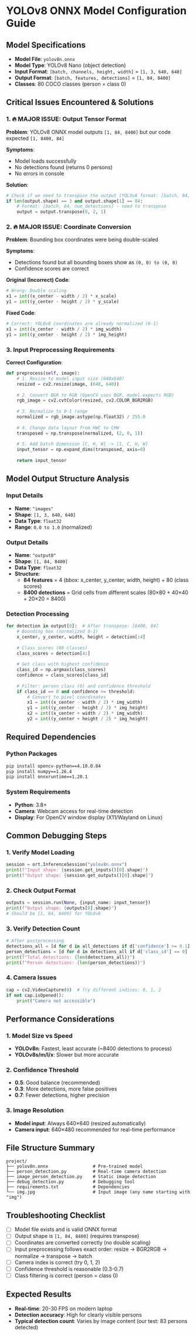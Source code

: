 # YOLOv8 ONNX Model Configuration Guide

## Model Specifications
- **Model File**: `yolov8n.onnx`
- **Model Type**: YOLOv8 Nano (object detection)
- **Input Format**: `[batch, channels, height, width]` = `[1, 3, 640, 640]`
- **Output Format**: `[batch, features, detections]` = `[1, 84, 8400]`
- **Classes**: 80 COCO classes (person = class 0)

## Critical Issues Encountered & Solutions

### 1. **🔥 MAJOR ISSUE: Output Tensor Format**
**Problem**: YOLOv8 ONNX model outputs `[1, 84, 8400]` but our code expected `[1, 8400, 84]`

**Symptoms**:
- Model loads successfully
- No detections found (returns 0 persons)
- No errors in console

**Solution**:
```python
# Check if we need to transpose the output (YOLOv8 format: [batch, 84, num_detections])
if len(output.shape) == 3 and output.shape[1] == 84:
    # Format: [batch, 84, num_detections] - need to transpose
    output = output.transpose(0, 2, 1)
```

### 2. **🔥 MAJOR ISSUE: Coordinate Conversion**
**Problem**: Bounding box coordinates were being double-scaled

**Symptoms**:
- Detections found but all bounding boxes show as `(0, 0) to (0, 0)`
- Confidence scores are correct

**Original (Incorrect) Code**:
```python
# Wrong: Double scaling
x1 = int((x_center - width / 2) * x_scale)
y1 = int((y_center - height / 2) * y_scale)
```

**Fixed Code**:
```python
# Correct: YOLOv8 coordinates are already normalized (0-1)
x1 = int((x_center - width / 2) * img_width)
y1 = int((y_center - height / 2) * img_height)
```

### 3. **Input Preprocessing Requirements**
**Correct Configuration**:
```python
def preprocess(self, image):
    # 1. Resize to model input size (640x640)
    resized = cv2.resize(image, (640, 640))
    
    # 2. Convert BGR to RGB (OpenCV uses BGR, model expects RGB)
    rgb_image = cv2.cvtColor(resized, cv2.COLOR_BGR2RGB)
    
    # 3. Normalize to 0-1 range
    normalized = rgb_image.astype(np.float32) / 255.0
    
    # 4. Change data layout from HWC to CHW
    transposed = np.transpose(normalized, (2, 0, 1))
    
    # 5. Add batch dimension [C, H, W] -> [1, C, H, W]
    input_tensor = np.expand_dims(transposed, axis=0)
    
    return input_tensor
```

## Model Output Structure Analysis

### Input Details
- **Name**: `"images"`
- **Shape**: `[1, 3, 640, 640]`
- **Data Type**: `float32`
- **Range**: `0.0 to 1.0` (normalized)

### Output Details
- **Name**: `"output0"`
- **Shape**: `[1, 84, 8400]`
- **Data Type**: `float32`
- **Structure**: 
  - **84 features** = 4 (bbox: x_center, y_center, width, height) + 80 (class scores)
  - **8400 detections** = Grid cells from different scales (80×80 + 40×40 + 20×20 = 8400)

### Detection Processing
```python
for detection in output[0]:  # After transpose: [8400, 84]
    # Bounding box (normalized 0-1)
    x_center, y_center, width, height = detection[:4]
    
    # Class scores (80 classes)
    class_scores = detection[4:]
    
    # Get class with highest confidence
    class_id = np.argmax(class_scores)
    confidence = class_scores[class_id]
    
    # Filter: person class (0) and confidence threshold
    if class_id == 0 and confidence >= threshold:
        # Convert to pixel coordinates
        x1 = int((x_center - width / 2) * img_width)
        y1 = int((y_center - height / 2) * img_height)
        x2 = int((x_center + width / 2) * img_width)
        y2 = int((y_center + height / 2) * img_height)
```

## Required Dependencies

### Python Packages
```bash
pip install opencv-python==4.10.0.84
pip install numpy==1.26.4
pip install onnxruntime==1.20.1
```

### System Requirements
- **Python**: 3.8+
- **Camera**: Webcam access for real-time detection
- **Display**: For OpenCV window display (X11/Wayland on Linux)

## Common Debugging Steps

### 1. **Verify Model Loading**
```python
session = ort.InferenceSession("yolov8n.onnx")
print(f"Input shape: {session.get_inputs()[0].shape}")
print(f"Output shape: {session.get_outputs()[0].shape}")
```

### 2. **Check Output Format**
```python
outputs = session.run(None, {input_name: input_tensor})
print(f"Output shape: {outputs[0].shape}")
# Should be [1, 84, 8400] for YOLOv8
```

### 3. **Verify Detection Count**
```python
# After postprocessing
detections_all = [d for d in all_detections if d['confidence'] >= 0.1]
person_detections = [d for d in detections_all if d['class_id'] == 0]
print(f"Total detections: {len(detections_all)}")
print(f"Person detections: {len(person_detections)}")
```

### 4. **Camera Issues**
```python
cap = cv2.VideoCapture(0)  # Try different indices: 0, 1, 2
if not cap.isOpened():
    print("Camera not accessible")
```

## Performance Considerations

### 1. **Model Size vs Speed**
- **YOLOv8n**: Fastest, least accurate (~8400 detections to process)
- **YOLOv8s/m/l/x**: Slower but more accurate

### 2. **Confidence Threshold**
- **0.5**: Good balance (recommended)
- **0.3**: More detections, more false positives
- **0.7**: Fewer detections, higher precision

### 3. **Image Resolution**
- **Model input**: Always 640×640 (resized automatically)
- **Camera input**: 640×480 recommended for real-time performance

## File Structure Summary
```
project/
├── yolov8n.onnx                 # Pre-trained model
├── person_detection.py          # Real-time camera detection
├── image_person_detection.py    # Static image detection  
├── debug_detection.py           # Debugging tool
├── requirements.txt             # Dependencies
└── img.jpg                      # Input image (any name starting with "img")
```

## Troubleshooting Checklist

- [ ] Model file exists and is valid ONNX format
- [ ] Output shape is `[1, 84, 8400]` (requires transpose)
- [ ] Coordinates are converted correctly (no double scaling)
- [ ] Input preprocessing follows exact order: resize → BGR2RGB → normalize → transpose → batch
- [ ] Camera index is correct (try 0, 1, 2)
- [ ] Confidence threshold is reasonable (0.3-0.7)
- [ ] Class filtering is correct (person = class 0)

## Expected Results
- **Real-time**: 20-30 FPS on modern laptop
- **Detection accuracy**: High for clearly visible persons
- **Typical detection count**: Varies by image content (our test: 83 persons detected)
